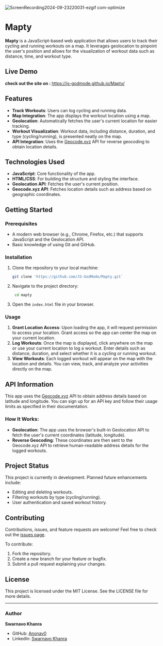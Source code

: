 ![ScreenRecording2024-09-23220031-ezgif com-optimize](https://github.com/user-attachments/assets/90bae04f-7f29-4ea6-bd9a-e18997681846)

# Mapty

**Mapty** is a JavaScript-based web application that allows users to track their cycling and running workouts on a map. It leverages geolocation to pinpoint the user's position and allows for the visualization of workout data such as distance, time, and workout type.

## Live Demo

**check out the site on :** https://js-godmode.github.io/Mapty/

## Features

- **Track Workouts**: Users can log cycling and running data.
- **Map Integration**: The app displays the workout location using a map.
- **Geolocation**: Automatically fetches the user's current location for easier tracking.
- **Workout Visualization**: Workout data, including distance, duration, and type (cycling/running), is presented neatly on the map.
- **API Integration**: Uses the [Geocode.xyz](https://geocode.xyz/) API for reverse geocoding to obtain location details.

## Technologies Used

- **JavaScript**: Core functionality of the app.
- **HTML/CSS**: For building the structure and styling the interface.
- **Geolocation API**: Fetches the user's current position.
- **Geocode.xyz API**: Fetches location details such as address based on geographic coordinates.

## Getting Started

### Prerequisites

- A modern web browser (e.g., Chrome, Firefox, etc.) that supports JavaScript and the Geolocation API.
- Basic knowledge of using Git and GitHub.

### Installation

1. Clone the repository to your local machine:

   ```bash
   git clone 'https://github.com/JS-GodMode/Mapty.git`
   ```

1. Navigate to the project directory:
   ```bash
    cd mapty
   ```
1. Open the `index.html` file in your browser.

### Usage

1.  **Grant Location Access**: Upon loading the app, it will request permission to access your location. Grant access so the app can center the map on your current location.
2.  **Log Workouts**: Once the map is displayed, click anywhere on the map or use your current location to log a workout. Enter details such as distance, duration, and select whether it is a cycling or running workout.
3.  **View Workouts**: Each logged workout will appear on the map with the location and details. You can view, track, and analyze your activities directly on the map.

## API Information

This app uses the [Geocode.xyz](https://geocode.xyz/) API to obtain address details based on latitude and longitude. You can sign up for an API key and follow their usage limits as specified in their documentation.

### How It Works:

- **Geolocation**: The app uses the browser's built-in Geolocation API to fetch the user's current coordinates (latitude, longitude).
- **Reverse Geocoding**: These coordinates are then sent to the Geocode.xyz API to retrieve human-readable address details for the logged workouts.

## Project Status

This project is currently in development. Planned future enhancements include:

- Editing and deleting workouts.
- Filtering workouts by type (cycling/running).
- User authentication and saved workout history.

## Contributing

Contributions, issues, and feature requests are welcome! Feel free to check out the [issues page](https://github.com/JS-GodMode/mapty/issues).

To contribute:

1.  Fork the repository.
2.  Create a new branch for your feature or bugfix.
3.  Submit a pull request explaining your changes.

## License

This project is licensed under the MIT License. See the LICENSE file for more details.

---

### Author

**Swarnavo Khanra**

- GitHub: [Anonav0](https://github.com/Anonav0)
- LinkedIn: [Swarnavo Khanra](https://in.linkedin.com/in/swarnavo-khanra)
